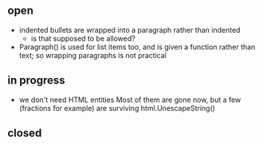 open
----
- indented bullets are wrapped into a paragraph rather than indented
    - is that supposed to be allowed?
- Paragraph() is used for list items too, and is given a function
  rather than text; so wrapping paragraphs is not practical

in progress
-----------
- we don't need HTML entities
  Most of them are gone now, but a few (fractions for example)
  are surviving html.UnescapeString()

closed
------

